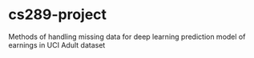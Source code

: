 # cs289-project
Methods of handling missing data for deep learning prediction model of earnings in UCI Adult dataset
